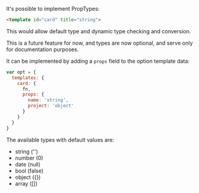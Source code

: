 It's possible to implement PropTypes:

```html
<template id="card" title="string">
```

This would allow default type and dynamic type checking and conversion.

This is a future feature for now, and types are now optional, and serve only for documentation purposes.

It can be implemented by adding a `props` field to the option template data:

```js
var opt = {
  templates: {
    card: {
      fn,
      props: {
        name: 'string',
        project: 'object'
      }
    }
  }
}
```

The available types with default values are:
- string ('')
- number (0)
- date (null)
- bool (false)
- object ({})
- array ([])
